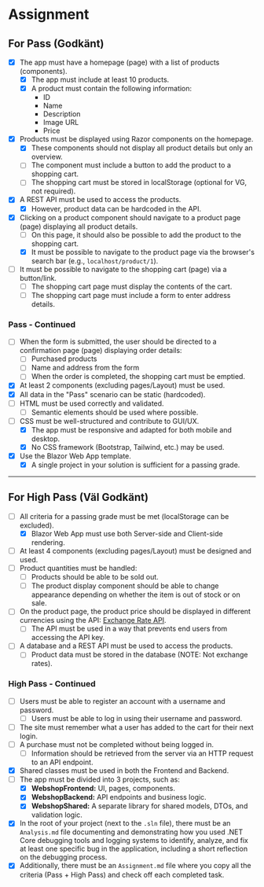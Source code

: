 # Assignment

## For Pass (Godkänt)

- [x] The app must have a homepage (page) with a list of products (components).
  - [x] The app must include at least 10 products.
  - [x] A product must contain the following information:
    - ID
    - Name
    - Description
    - Image URL
    - Price
- [x] Products must be displayed using Razor components on the homepage.
  - [x] These components should not display all product details but only an overview.
  - [ ] The component must include a button to add the product to a shopping cart.
  - [ ] The shopping cart must be stored in localStorage (optional for VG, not required).
- [x] A REST API must be used to access the products.
  - [x] However, product data can be hardcoded in the API.
- [x] Clicking on a product component should navigate to a product page (page) displaying all product details.
  - [ ] On this page, it should also be possible to add the product to the shopping cart.
  - [x] It must be possible to navigate to the product page via the browser's search bar (e.g., `localhost/product/1`).
- [ ] It must be possible to navigate to the shopping cart (page) via a button/link.
  - [ ] The shopping cart page must display the contents of the cart.
  - [ ] The shopping cart page must include a form to enter address details.

### Pass - Continued

- [ ] When the form is submitted, the user should be directed to a confirmation page (page) displaying order details:
  - [ ] Purchased products
  - [ ] Name and address from the form
  - [ ] When the order is completed, the shopping cart must be emptied.
- [x] At least 2 components (excluding pages/Layout) must be used.
- [x] All data in the "Pass" scenario can be static (hardcoded).
- [ ] HTML must be used correctly and validated.
  - [ ] Semantic elements should be used where possible.
- [ ] CSS must be well-structured and contribute to GUI/UX.
  - [x] The app must be responsive and adapted for both mobile and desktop.
  - [x] No CSS framework (Bootstrap, Tailwind, etc.) may be used.
- [x] Use the Blazor Web App template.
  <!-- - [x] It is not necessary to combine different render modes. -->
  - [x] A single project in your solution is sufficient for a passing grade.

---

## For High Pass (Väl Godkänt)

- [ ] All criteria for a passing grade must be met (localStorage can be excluded).
  - [x] Blazor Web App must use both Server-side and Client-side rendering.
- [ ] At least 4 components (excluding pages/Layout) must be designed and used.
- [ ] Product quantities must be handled:
  - [ ] Products should be able to be sold out.
  - [ ] The product display component should be able to change appearance depending on whether the item is out of stock or on sale.
- [ ] On the product page, the product price should be displayed in different currencies using the API: [Exchange Rate API](https://apininjas.com/api/exchangerate).
  - [ ] The API must be used in a way that prevents end users from accessing the API key.
- [ ] A database and a REST API must be used to access the products.
  - [ ] Product data must be stored in the database (NOTE: Not exchange rates).

### High Pass - Continued

- [ ] Users must be able to register an account with a username and password.
  - [ ] Users must be able to log in using their username and password.
- [ ] The site must remember what a user has added to the cart for their next login.
- [ ] A purchase must not be completed without being logged in.
  - [ ] Information should be retrieved from the server via an HTTP request to an API endpoint.
- [x] Shared classes must be used in both the Frontend and Backend.
- [ ] The app must be divided into 3 projects, such as:
  - [x] **WebshopFrontend:** UI, pages, components.
  - [x] **WebshopBackend:** API endpoints and business logic.
  - [x] **WebshopShared:** A separate library for shared models, DTOs, and validation logic.
- [x] In the root of your project (next to the `.sln` file), there must be an `Analysis.md` file documenting and demonstrating how you used .NET Core debugging tools and logging systems to identify, analyze, and fix at least one specific bug in the application, including a short reflection on the debugging process.
- [x] Additionally, there must be an `Assignment.md` file where you copy all the criteria (Pass + High Pass) and check off each completed task.
